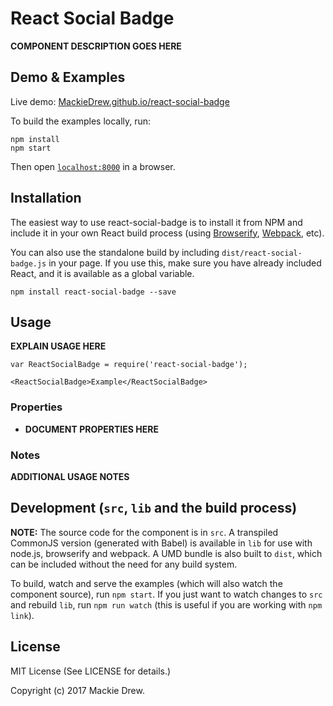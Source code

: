 # React Social Badge

__COMPONENT DESCRIPTION GOES HERE__


## Demo & Examples

Live demo: [MackieDrew.github.io/react-social-badge](http://MackieDrew.github.io/react-social-badge/)

To build the examples locally, run:

```
npm install
npm start
```

Then open [`localhost:8000`](http://localhost:8000) in a browser.


## Installation

The easiest way to use react-social-badge is to install it from NPM and include it in your own React build process (using [Browserify](http://browserify.org), [Webpack](http://webpack.github.io/), etc).

You can also use the standalone build by including `dist/react-social-badge.js` in your page. If you use this, make sure you have already included React, and it is available as a global variable.

```
npm install react-social-badge --save
```


## Usage

__EXPLAIN USAGE HERE__

```
var ReactSocialBadge = require('react-social-badge');

<ReactSocialBadge>Example</ReactSocialBadge>
```

### Properties

* __DOCUMENT PROPERTIES HERE__

### Notes

__ADDITIONAL USAGE NOTES__


## Development (`src`, `lib` and the build process)

**NOTE:** The source code for the component is in `src`. A transpiled CommonJS version (generated with Babel) is available in `lib` for use with node.js, browserify and webpack. A UMD bundle is also built to `dist`, which can be included without the need for any build system.

To build, watch and serve the examples (which will also watch the component source), run `npm start`. If you just want to watch changes to `src` and rebuild `lib`, run `npm run watch` (this is useful if you are working with `npm link`).

## License

MIT License (See LICENSE for details.)

Copyright (c) 2017 Mackie Drew.

